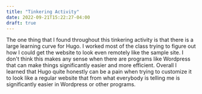 ```yaml
---
title: "Tinkering Activity"
date: 2022-09-21T15:22:27-04:00
draft: true
---
```


The one thing that I found throughout this tinkering activity is that there is a large learning curve for Hugo. I worked most of the class trying to figure out how I could get the website to look even remotely like the sample site. I don't think this makes any sense when there are programs like Wordpress that can make things significantly easier and more efficient. Overall I learned that Hugo quite honestly can be a pain when trying to customize it to look like a regular website that from what everybody is telling me is significantly easier in Wordpress or other programs. 